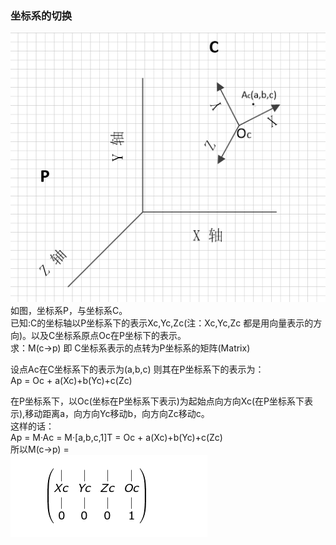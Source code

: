 ### 坐标系的切换
![](pic/18.png)
如图，坐标系P，与坐标系C。  
已知:C的坐标轴以P坐标系下的表示Xc,Yc,Zc(注：Xc,Yc,Zc 都是用向量表示的方向)。以及C坐标系原点Oc在P坐标下的表示。  
求：M(c->p)  即 C坐标系表示的点转为P坐标系的矩阵(Matrix)  

设点Ac在C坐标系下的表示为(a,b,c)
则其在P坐标系下的表示为：  
Ap = Oc + a(Xc)+b(Yc)+c(Zc)  

在P坐标系下，以Oc(坐标在P坐标系下表示)为起始点向方向Xc(在P坐标系下表示),移动距离a，向方向Yc移动b，向方向Zc移动c。  
这样的话：  
Ap = M·Ac = M·[a,b,c,1]T = Oc + a(Xc)+b(Yc)+c(Zc)  
所以M(c->p) =  
 ![](pic/19.png)